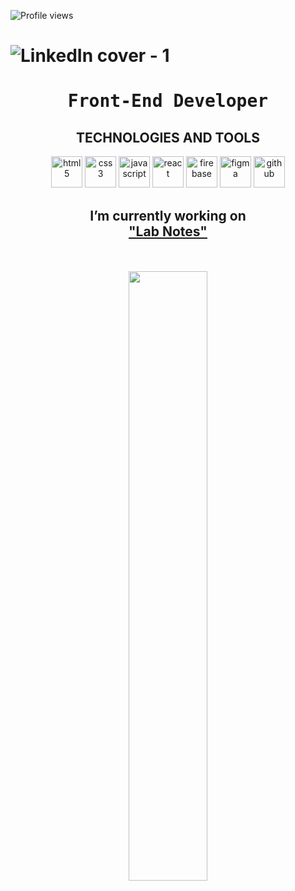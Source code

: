 ![Profile views](https://gpvc.arturio.dev/ClaudiaPiBa)  
# ![LinkedIn cover - 1](https://user-images.githubusercontent.com/86315221/145611835-90f78cdb-fe28-465f-8ebc-3c072c713b1d.jpg)
<h1 align="center"><samp> Front-End Developer </samp></h1>

<h2 align="center">TECHNOLOGIES AND TOOLS</h2>

<div align="center">
  <img src="https://user-images.githubusercontent.com/86315221/145621367-a2ab0709-bd1e-4fad-b23f-7858e063c26c.png" alt="html5" width="50" height="50"/> 
  <img src="https://user-images.githubusercontent.com/86315221/145621428-c17012a8-3129-47b8-931e-a987385dcb79.png" alt="css3" width="50" height="50"/> 
  <img src="https://user-images.githubusercontent.com/86315221/145621552-8c52fa98-a185-493c-a9c2-0e60771fcb20.png" alt="javascript" width="50" height="50"/> 
  <img src="https://user-images.githubusercontent.com/86315221/145621832-6b10f2d0-41d4-4a3d-88bd-f0d76450190b.png" alt="react" width="50" height="50"/>
  <img src="https://user-images.githubusercontent.com/86315221/145622414-fea338d2-3328-4c81-a04c-fdeb83b97e51.png" alt="firebase" width="50" height="50"/> 
  <img src="https://user-images.githubusercontent.com/86315221/145625424-6147e80d-a69e-4f5b-ba74-70b71bea2006.png" alt="figma" width="50" height="50"/> 
  <img src="https://user-images.githubusercontent.com/86315221/145625752-863c1073-54f2-429c-af10-d5337defde5c.png" alt="github" width="50" height="50"/> 
</div>


<div align="center">
  <h2>I’m currently working on<br>
  <a href="https://github.com/ClaudiaPiBa/CDMX011-lab-notes">"Lab Notes"</a></h2>
  <br><br>
  <img width="50%"  align="center" src= "https://github-readme-stats.vercel.app/api?username=ClaudiaPiBa&show_icons=true&theme=shades-of-purple">  
</div>




